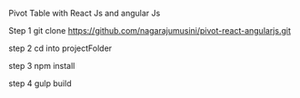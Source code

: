 Pivot Table with React Js and angular Js


Step 1
git clone https://github.com/nagarajumusini/pivot-react-angularjs.git

step 2
cd into projectFolder

step 3
npm install

step 4
gulp build
